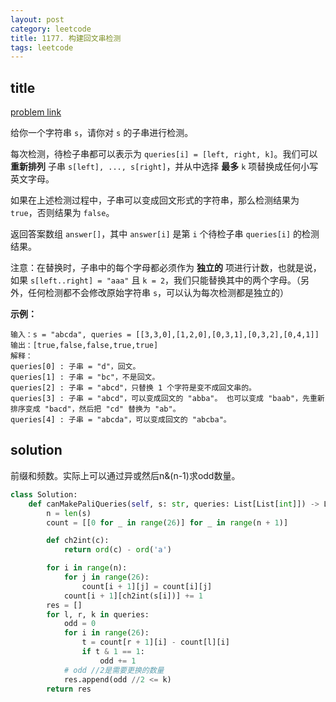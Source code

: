 ```yaml
---
layout: post
category: leetcode
title: 1177. 构建回文串检测
tags: leetcode
---
```

## title
[problem link](https://leetcode-cn.com/problems/can-make-palindrome-from-substring/)

给你一个字符串 `s`，请你对 `s` 的子串进行检测。

每次检测，待检子串都可以表示为 `queries[i] = [left, right, k]`。我们可以 **重新排列** 子串 `s[left], ..., s[right]`，并从中选择 **最多** `k` 项替换成任何小写英文字母。 

如果在上述检测过程中，子串可以变成回文形式的字符串，那么检测结果为 `true`，否则结果为 `false`。

返回答案数组 `answer[]`，其中 `answer[i]` 是第 `i` 个待检子串 `queries[i]` 的检测结果。

注意：在替换时，子串中的每个字母都必须作为 **独立的** 项进行计数，也就是说，如果 `s[left..right] = "aaa"` 且 `k = 2`，我们只能替换其中的两个字母。（另外，任何检测都不会修改原始字符串 `s`，可以认为每次检测都是独立的）

 

**示例：**

```
输入：s = "abcda", queries = [[3,3,0],[1,2,0],[0,3,1],[0,3,2],[0,4,1]]
输出：[true,false,false,true,true]
解释：
queries[0] : 子串 = "d"，回文。
queries[1] : 子串 = "bc"，不是回文。
queries[2] : 子串 = "abcd"，只替换 1 个字符是变不成回文串的。
queries[3] : 子串 = "abcd"，可以变成回文的 "abba"。 也可以变成 "baab"，先重新排序变成 "bacd"，然后把 "cd" 替换为 "ab"。
queries[4] : 子串 = "abcda"，可以变成回文的 "abcba"。
```

## solution

前缀和频数。实际上可以通过异或然后n&(n-1)求odd数量。

```python
class Solution:
    def canMakePaliQueries(self, s: str, queries: List[List[int]]) -> List[bool]:
        n = len(s)
        count = [[0 for _ in range(26)] for _ in range(n + 1)]

        def ch2int(c):
            return ord(c) - ord('a')

        for i in range(n):
            for j in range(26):
                count[i + 1][j] = count[i][j]
            count[i + 1][ch2int(s[i])] += 1
        res = []
        for l, r, k in queries:
            odd = 0
            for i in range(26):
                t = count[r + 1][i] - count[l][i]
                if t & 1 == 1:
                    odd += 1
            # odd //2是需要更换的数量
            res.append(odd //2 <= k)
        return res

```

